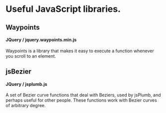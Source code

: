 # Useful JavaScript libraries.

## Waypoints
#### JQuery / jquery.waypoints.min.js
Waypoints is a library that makes it easy to execute a function whenever you scroll to an element.

## jsBezier
#### JQuery / jsplumb.js
A set of Bezier curve functions that deal with Beziers, used by jsPlumb, and perhaps useful for other people.  These functions work with Bezier curves of arbitrary degree.



